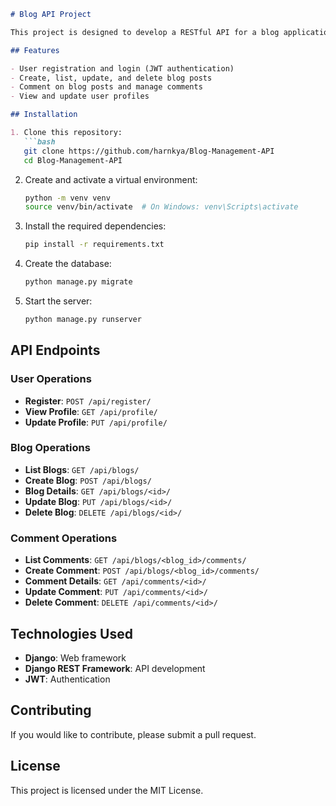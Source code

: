 ```markdown
# Blog API Project

This project is designed to develop a RESTful API for a blog application. Users can create, edit, delete, and comment on blog posts.

## Features

- User registration and login (JWT authentication)
- Create, list, update, and delete blog posts
- Comment on blog posts and manage comments
- View and update user profiles

## Installation

1. Clone this repository:
   ```bash
   git clone https://github.com/harnkya/Blog-Management-API
   cd Blog-Management-API
   ```

2. Create and activate a virtual environment:
   ```bash
   python -m venv venv
   source venv/bin/activate  # On Windows: venv\Scripts\activate
   ```

3. Install the required dependencies:
   ```bash
   pip install -r requirements.txt
   ```

4. Create the database:
   ```bash
   python manage.py migrate
   ```

5. Start the server:
   ```bash
   python manage.py runserver
   ```

## API Endpoints

### User Operations
- **Register**: `POST /api/register/`
- **View Profile**: `GET /api/profile/`
- **Update Profile**: `PUT /api/profile/`

### Blog Operations
- **List Blogs**: `GET /api/blogs/`
- **Create Blog**: `POST /api/blogs/`
- **Blog Details**: `GET /api/blogs/<id>/`
- **Update Blog**: `PUT /api/blogs/<id>/`
- **Delete Blog**: `DELETE /api/blogs/<id>/`

### Comment Operations
- **List Comments**: `GET /api/blogs/<blog_id>/comments/`
- **Create Comment**: `POST /api/blogs/<blog_id>/comments/`
- **Comment Details**: `GET /api/comments/<id>/`
- **Update Comment**: `PUT /api/comments/<id>/`
- **Delete Comment**: `DELETE /api/comments/<id>/`

## Technologies Used

- **Django**: Web framework
- **Django REST Framework**: API development
- **JWT**: Authentication

## Contributing

If you would like to contribute, please submit a pull request.

## License

This project is licensed under the MIT License.
```